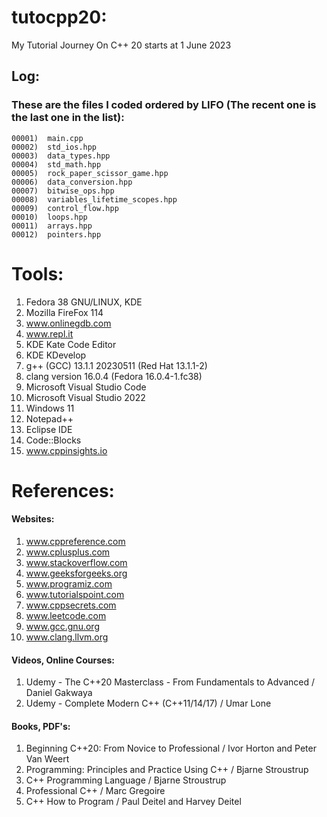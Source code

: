 # tutocpp20:
My Tutorial Journey On C++ 20 starts at 1 June 2023
  ## Log:
  ### These are the files I coded ordered by LIFO (The recent one is the last one in the list):
    00001)  main.cpp
    00002)  std_ios.hpp
    00003)  data_types.hpp
    00004)  std_math.hpp
    00005)  rock_paper_scissor_game.hpp
    00006)  data_conversion.hpp
    00007)  bitwise_ops.hpp
    00008)  variables_lifetime_scopes.hpp
    00009)  control_flow.hpp
    00010)  loops.hpp 
    00011)  arrays.hpp
    00012)  pointers.hpp

# Tools:
1) Fedora 38 GNU/LINUX, KDE
2) Mozilla FireFox 114
3) www.onlinegdb.com
4) www.repl.it
5) KDE Kate Code Editor
6) KDE KDevelop
7) g++ (GCC) 13.1.1 20230511 (Red Hat 13.1.1-2)
8) clang version 16.0.4 (Fedora 16.0.4-1.fc38)
9) Microsoft Visual Studio Code
10) Microsoft Visual Studio 2022
11) Windows 11
12) Notepad++
13) Eclipse IDE
14) Code::Blocks
15) www.cppinsights.io

# References:
  #### Websites:
  1) www.cppreference.com
  2) www.cplusplus.com
  3) www.stackoverflow.com 
  4) www.geeksforgeeks.org
  5) www.programiz.com
  6) www.tutorialspoint.com
  7) www.cppsecrets.com
  8) www.leetcode.com
  9) www.gcc.gnu.org
  10) www.clang.llvm.org
  #### Videos, Online Courses:
  1) Udemy - The C++20 Masterclass - From Fundamentals to Advanced / Daniel Gakwaya
  2) Udemy - Complete Modern C++ (C++11/14/17) / Umar Lone
  #### Books, PDF's:
  1) Beginning C++20: From Novice to Professional / Ivor Horton and Peter Van Weert
  2) Programming: Principles and Practice Using C++ / Bjarne Stroustrup
  3) C++ Programming Language / Bjarne Stroustrup
  4) Professional C++ / Marc Gregoire 
  5) C++ How to Program / Paul Deitel and Harvey Deitel
